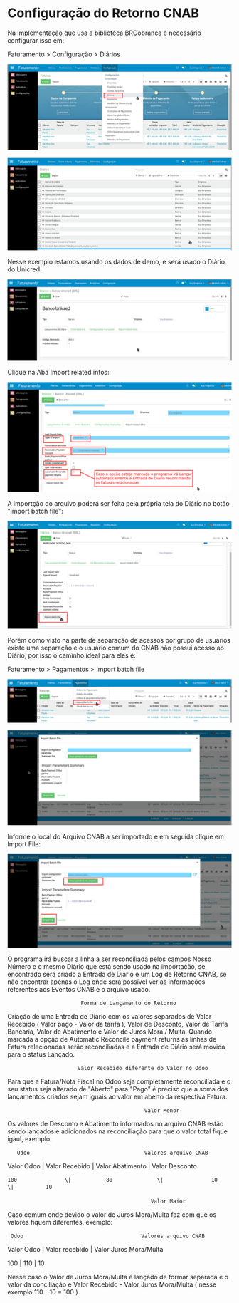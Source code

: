 # Configuração do Retorno CNAB

Na implementação que usa a biblioteca BRCobranca é necessário configurar isso em:

Faturamento &gt; Configuração &gt; Diários

![](../.gitbook/assets/image%20%28170%29.png)

![](../.gitbook/assets/image%20%28149%29.png)

Nesse exemplo estamos usando os dados de demo, e será usado o Diário do Unicred:

![](../.gitbook/assets/image%20%28109%29.png)

Clique na Aba Import related infos:

![](../.gitbook/assets/image%20%28156%29.png)

 A importção do arquivo poderá ser feita pela própria tela do Diário no botão "Import batch file":

![](../.gitbook/assets/image%20%28183%29.png)

Porém como visto na parte de separação de acessos por grupo de usuários existe uma separação e o usuário comum do CNAB não possui acesso ao Diário, por isso o caminho ideal para eles é:

Faturamento &gt; Pagamentos &gt; Import batch file

![](../.gitbook/assets/image%20%28185%29.png)

![](../.gitbook/assets/image%20%28124%29.png)

Informe o local do Arquivo CNAB a ser importado e em seguida clique em Import File:

![](../.gitbook/assets/image%20%28195%29.png)

O programa irá buscar a linha a ser reconciliada pelos campos Nosso Número e o  mesmo Diário que está sendo usado na importação, se encontrado será criado a Entrada de Diário e um Log de Retorno CNAB, se não encontrar apenas o Log onde será possível ver as informações referentes aos Eventos CNAB e o arquivo usado.

                           Forma de Lançamento do Retorno

Criação de uma Entrada de Diário com os valores separados de Valor Recebido \( Valor pago - Valor da tarifa \), Valor de Desconto, Valor de Tarifa Bancaria, Valor de Abatimento e Valor de Juros Mora / Multa. Quando marcada a opção de Automatic Reconcile payment returns as linhas de Fatura relecionadas serão reconciliadas e a Entrada de Diário será movida para o status Lançado.

                          Valor Recebido diferente do Valor no Odoo

Para que a Fatura/Nota Fiscal no Odoo seja completamente reconciliada e o seu status seja alterado de "Aberto" para "Pago" é preciso que a soma dos lançamentos  criados sejam iguais ao valor em aberto da respectiva Fatura.

                                               Valor Menor

Os valores de Desconto e Abatimento informados no arquivo CNAB estão sendo lançados e adicionados na reconciliação para que o valor total fique igaul, exemplo:

       Odoo                                    Valores arquivo CNAB

Valor Odoo      \|  Valor Recebido \|  Valor Abatimento   \| Valor Desconto

    100               \|           80              \|               10                \|          10

                                                 Valor Maior

Caso comum onde devido o valor de Juros Mora/Multa faz com que os valores fiquem diferentes, exemplo:

     Odoo                                     Valores arquivo CNAB

Valor Odoo          \|   Valor recebido   \|  Valor Juros Mora/Multa

   100                   \|             110            \|              10

Nesse caso o Valor de Juros Mora/Multa é lançado de formar separada e o valor da conciliação é Valor Recebido - Valor Juros Mora/Multa \( nesse exemplo 110 - 10 = 100 \).


